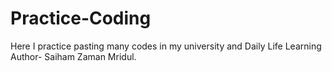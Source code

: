 # Practice-Coding
Here I practice pasting many codes in my university and Daily Life Learning
<br>
Author- Saiham Zaman Mridul.
<br>
